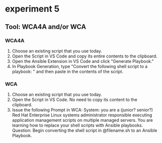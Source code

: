 # experiment 5

## Tool: WCA4A and/or WCA

### WCA4A

1. Choose an existing script that you use today.
2. Open the Script in VS Code and copy its entire contents to the clipboard.
3. Open the Ansible Extension in VS Code and click "Generate Playbook."
4. In Playbook Generation, type "Convert the following shell script to a playbook: " and then paste in the contents of the script.

### WCA

1. Choose an existing script that you use today.
2. Open the Script in VS Code. No need to copy its content to the clipboard.
3. Issue the following Prompt in WCA: System: you are a (junior? senior?) Red Hat Enterprise Linux systems administrator responsible executing application management scripts on multiple managed servers. You are learning how to replace your shell scripts with Ansible playbooks. Question: Begin converting the shell script in @filename.sh to an Ansible Playbook.

